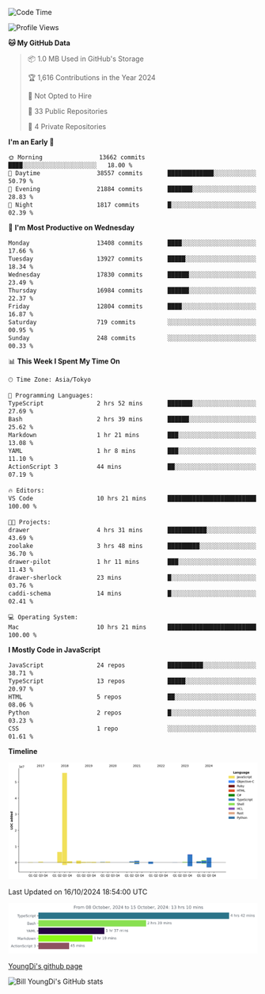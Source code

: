 <!--START_SECTION:waka-->
![Code Time](http://img.shields.io/badge/Code%20Time-987%20hrs%208%20mins-blue)

![Profile Views](http://img.shields.io/badge/Profile%20Views-30-blue)

**🐱 My GitHub Data** 

> 📦 1.0 MB Used in GitHub's Storage 
 > 
> 🏆 1,616 Contributions in the Year 2024
 > 
> 🚫 Not Opted to Hire
 > 
> 📜 33 Public Repositories 
 > 
> 🔑 4 Private Repositories 
 > 
**I'm an Early 🐤** 

```text
🌞 Morning                13662 commits       ████░░░░░░░░░░░░░░░░░░░░░   18.00 % 
🌆 Daytime                38557 commits       █████████████░░░░░░░░░░░░   50.79 % 
🌃 Evening                21884 commits       ███████░░░░░░░░░░░░░░░░░░   28.83 % 
🌙 Night                  1817 commits        █░░░░░░░░░░░░░░░░░░░░░░░░   02.39 % 
```
📅 **I'm Most Productive on Wednesday** 

```text
Monday                   13408 commits       ████░░░░░░░░░░░░░░░░░░░░░   17.66 % 
Tuesday                  13927 commits       █████░░░░░░░░░░░░░░░░░░░░   18.34 % 
Wednesday                17830 commits       ██████░░░░░░░░░░░░░░░░░░░   23.49 % 
Thursday                 16984 commits       ██████░░░░░░░░░░░░░░░░░░░   22.37 % 
Friday                   12804 commits       ████░░░░░░░░░░░░░░░░░░░░░   16.87 % 
Saturday                 719 commits         ░░░░░░░░░░░░░░░░░░░░░░░░░   00.95 % 
Sunday                   248 commits         ░░░░░░░░░░░░░░░░░░░░░░░░░   00.33 % 
```


📊 **This Week I Spent My Time On** 

```text
🕑︎ Time Zone: Asia/Tokyo

💬 Programming Languages: 
TypeScript               2 hrs 52 mins       ███████░░░░░░░░░░░░░░░░░░   27.69 % 
Bash                     2 hrs 39 mins       ██████░░░░░░░░░░░░░░░░░░░   25.62 % 
Markdown                 1 hr 21 mins        ███░░░░░░░░░░░░░░░░░░░░░░   13.08 % 
YAML                     1 hr 8 mins         ███░░░░░░░░░░░░░░░░░░░░░░   11.10 % 
ActionScript 3           44 mins             ██░░░░░░░░░░░░░░░░░░░░░░░   07.19 % 

🔥 Editors: 
VS Code                  10 hrs 21 mins      █████████████████████████   100.00 % 

🐱‍💻 Projects: 
drawer                   4 hrs 31 mins       ███████████░░░░░░░░░░░░░░   43.69 % 
zoolake                  3 hrs 48 mins       █████████░░░░░░░░░░░░░░░░   36.70 % 
drawer-pilot             1 hr 11 mins        ███░░░░░░░░░░░░░░░░░░░░░░   11.43 % 
drawer-sherlock          23 mins             █░░░░░░░░░░░░░░░░░░░░░░░░   03.76 % 
caddi-schema             14 mins             █░░░░░░░░░░░░░░░░░░░░░░░░   02.41 % 

💻 Operating System: 
Mac                      10 hrs 21 mins      █████████████████████████   100.00 % 
```

**I Mostly Code in JavaScript** 

```text
JavaScript               24 repos            ██████████░░░░░░░░░░░░░░░   38.71 % 
TypeScript               13 repos            █████░░░░░░░░░░░░░░░░░░░░   20.97 % 
HTML                     5 repos             ██░░░░░░░░░░░░░░░░░░░░░░░   08.06 % 
Python                   2 repos             █░░░░░░░░░░░░░░░░░░░░░░░░   03.23 % 
CSS                      1 repo              ░░░░░░░░░░░░░░░░░░░░░░░░░   01.61 % 
```



**Timeline**

![Lines of Code chart](https://raw.githubusercontent.com/Youngdi/Youngdi/master/assets/bar_graph.png)


 Last Updated on 16/10/2024 18:54:00 UTC
<!--END_SECTION:waka-->

![wakatime](./images/stat.svg)

[YoungDi's github page](https://youngdi.github.io)

![Bill YoungDi's GitHub stats](https://github-readme-stats.vercel.app/api?username=youngdi&count_private=true&show_icons=true)
